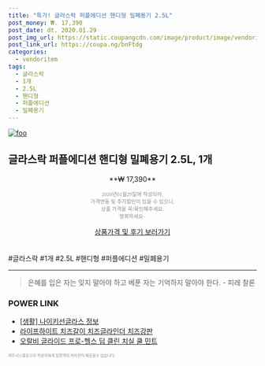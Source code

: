 ```yaml
--- 
title: "특가! 글라스락 퍼플에디션 핸디형 밀폐용기 2.5L" 
post_money: ₩. 17,390 
post_date: dt. 2020.01.29 
post_img_url: https://static.coupangcdn.com/image/product/image/vendoritem/2019/03/14/3764722478/5d54b9a7-d3fb-4b58-a2d4-d49774116c6b.jpg 
post_link_url: https://coupa.ng/bnFtdg 
categories: 
  - vendoritem 
tags: 
  - 글라스락 
  - 1개 
  - 2.5L 
  - 핸디형 
  - 퍼플에디션 
  - 밀폐용기 
--- 
```

[![foo](https://static.coupangcdn.com/image/product/image/vendoritem/2019/03/14/3764722478/5d54b9a7-d3fb-4b58-a2d4-d49774116c6b.jpg)](https://coupa.ng/bnFtdg) 

## 글라스락 퍼플에디션 핸디형 밀폐용기 2.5L, 1개 
<p style="text-align: center;">**₩ 17,390**</p> 
<p style="text-align: center;"><span style="color: #898c8f; font-family: Georgia,Times,serif; font-size: 0.75em;">2020년01월29일에 작성되어, <br>가격변동 및 추가할인이 있을 수 있으니,<br> 상품 가격을 꼭!확인해주세요.<br>행복하세요~</span> 
</p>	 
<div markdown="0" style="text-align: center;"><a href="https://coupa.ng/bnFtdg" class="btn btn--success">상품가격 및 후기 보러가기</a></div> 
<br><br> 
  #글라스락 #1개 #2.5L #핸디형 #퍼플에디션 #밀폐용기 
<hr> 

> 은혜를 입은 자는 잊지 말아야 하고 베푼 자는 기억하지 말아야 한다. - 피레 찰론 


### POWER LINK

* <a href="https://blog.naver.com/sakai111/221763430207" target="_blank"> [생활] 나이키선글라스 정보 </a>
* <a href="https://blog.naver.com/sakai111/221781080525" target="_blank">라이프하이트 치즈갈이 치즈글라인더 치즈강판</a>
* <a href="https://blog.naver.com/santokki14/221785889284" target="_blank">오랄비 글라이드 프로-헬스 딥 클린 치실 쿨 민트</a>

<span style="color: #898c8f; font-family: Georgia,Times,serif; font-size: 0.55em;">파트너스활동으로 작성자에게 일정액의 커미션이 제공될수 있습니다.</span> 
